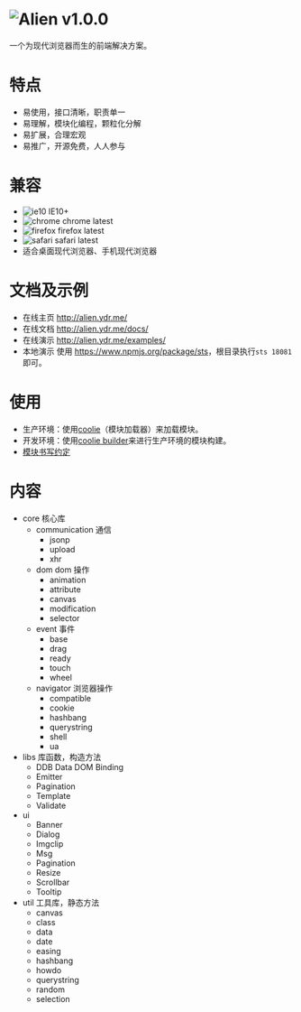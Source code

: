 # ![Alien](http://ydrimg.oss-cn-hangzhou.aliyuncs.com/20140914113127363721429460.png) v1.0.0
一个为现代浏览器而生的前端解决方案。


# 特点
* 易使用，接口清晰，职责单一
* 易理解，模块化编程，颗粒化分解
* 易扩展，合理宏观
* 易推广，开源免费，人人参与


# 兼容
* ![ie10](http://ydrimg.oss-cn-hangzhou.aliyuncs.com/20140919111504913271952205.png) IE10+
* ![chrome](http://ydrimg.oss-cn-hangzhou.aliyuncs.com/20140919111534857215164833.png) chrome latest
* ![firefox](http://ydrimg.oss-cn-hangzhou.aliyuncs.com/20140919111545251609050667.png) firefox latest
* ![safari](http://ydrimg.oss-cn-hangzhou.aliyuncs.com/20140919191953088445180368.png) safari latest
* 适合桌面现代浏览器、手机现代浏览器


# 文档及示例
- 在线主页 <http://alien.ydr.me/>
- 在线文档 <http://alien.ydr.me/docs/>
- 在线演示 <http://alien.ydr.me/examples/>
- 本地演示 使用 <https://www.npmjs.org/package/sts>，根目录执行`sts 18081`即可。


# 使用
- 生产环境：使用[coolie](http://github.com/cloudcome/coolie)（模块加载器）来加载模块。
- 开发环境：使用[coolie builder](http://github.com/cloudcome/nodejs-coolie)来进行生产环境的模块构建。
- [模块书写约定](https://github.com/cloudcome/alien/blob/master/help/module-convention.md)


# 内容
- core 核心库
	- communication 通信
		- jsonp
		- upload
		- xhr
	- dom dom 操作
		- animation
		- attribute
		- canvas
		- modification
		- selector
	- event 事件
		- base
		- drag
		- ready
		- touch
		- wheel
	- navigator 浏览器操作
		- compatible
		- cookie
		- hashbang
		- querystring
		- shell
		- ua
- libs 库函数，构造方法
	- DDB Data DOM Binding
	- Emitter
	- Pagination
	- Template
	- Validate
- ui
	- Banner
	- Dialog
	- Imgclip
	- Msg
	- Pagination
	- Resize
	- Scrollbar
	- Tooltip
- util 工具库，静态方法
	- canvas
	- class
	- data
	- date
	- easing
	- hashbang
	- howdo
	- querystring
	- random
	- selection
